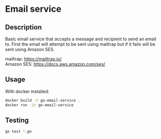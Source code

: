 # Email service

## Description
Basic email service that accepts a message and recipient to send an email to.
First the email will attempt to be sent using mailtrap but if it fails will be sent
using Amazon SES.

mailtrap: https://mailtrap.io/
</br>
Amazon SES: https://docs.aws.amazon.com/ses/

## Usage
With docker installed:
```bash
docker build -t go-email-service .
docker run -it go-email-service
```
## Testing
```bash
go test *.go
```
